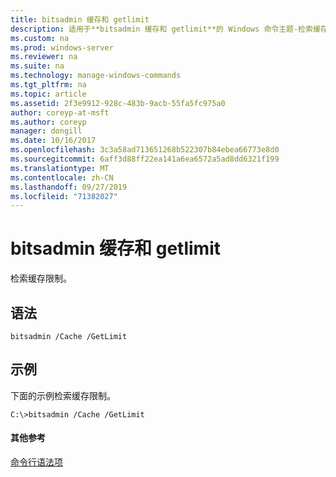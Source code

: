 ```yaml
---
title: bitsadmin 缓存和 getlimit
description: 适用于**bitsadmin 缓存和 getlimit**的 Windows 命令主题-检索缓存限制。
ms.custom: na
ms.prod: windows-server
ms.reviewer: na
ms.suite: na
ms.technology: manage-windows-commands
ms.tgt_pltfrm: na
ms.topic: article
ms.assetid: 2f3e9912-928c-483b-9acb-55fa5fc975a0
author: coreyp-at-msft
ms.author: coreyp
manager: dongill
ms.date: 10/16/2017
ms.openlocfilehash: 3c3a58ad713651268b522307b84ebea66773e8d0
ms.sourcegitcommit: 6aff3d88ff22ea141a6ea6572a5ad8dd6321f199
ms.translationtype: MT
ms.contentlocale: zh-CN
ms.lasthandoff: 09/27/2019
ms.locfileid: "71382027"
---
```

# <a name="bitsadmin-cache-and-getlimit"></a>bitsadmin 缓存和 getlimit



检索缓存限制。

## <a name="syntax"></a>语法

```
bitsadmin /Cache /GetLimit 
```

## <a name="BKMK_examples"></a>示例

下面的示例检索缓存限制。
```
C:\>bitsadmin /Cache /GetLimit 
```

#### <a name="additional-references"></a>其他参考

[命令行语法项](command-line-syntax-key.md)